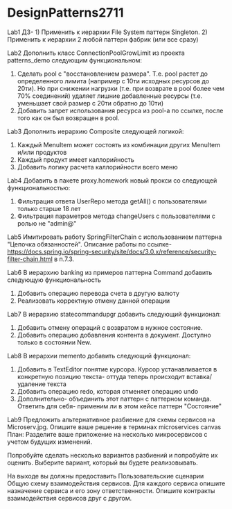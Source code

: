 # DesignPatterns2711
Lab1
ДЗ- 1) Применить к иерархии File System паттерн Singleton. 2) Применить к иерархии 2 любой паттерн фабрик (или все сразу)

Lab2
Дополнить класс ConnectionPoolGrowLimit из проекта patterns_demo следующим функциональном:
1) Сделать pool с "восстановлением размера". Т.е. pool растет до определенного лимита (например с 10ти исходных ресурсов до 20ти). 
Но при снижении нагрузки (т.е. при возврате в pool более чем 70% соединений) удаляет лишние добавленные ресурсы (т.е. уменьшает свой размер с 20ти обратно до 10ти)
2) Добавить запрет использования ресурса из pool-а по ссылке, после того как он был возвращен в pool.

Lab3
Дополнить иерархию Composite следующей логикой:
1) Каждый MenuItem может состоять из комбинации других MenuItem и/или продуктов
2) Каждый продукт имеет каллорийность
3) Добавить логику расчета каллорийности всего меню

Lab4
Добавить в пакете proxy.homework новый прокси со следующей функциональностью:
1) Фильтрация ответа UserRepo метода getAll() с пользователями только старше 18 лет
2) Фильтрация параметров метода changeUsers с пользователями с ролью не "admin@"

Lab5
Имитировать работу SpringFilterChain с использованием паттерна "Цепочка обязанностей". Описание работы по ссылке- https://docs.spring.io/spring-security/site/docs/3.0.x/reference/security-filter-chain.html в п.7.3.

Lab6
В иерархию banking из примеров паттерна Command добавить следующую функциональность
1) Добавить операцию перевода счета в другую валюту
2) Реализовать корректную отмену данной операции

Lab7
В иерархию statecommandupgr добавить следующий функционал:
1) Добавить отмену операций с возвратом в нужное состояние.
2) Добавить операцию добавления контента в документ. Доступно только в состоянии New.

Lab8
В иерархии memento добавить следующий функционал:
1) Добавить в TextEditor понятие курсора. Курсор устанавливается в конкретную позицию текста- оттуда теперь происходит вставка/удаление текста
2) Добавить операцию redo, которая отменяет операцию undo
3) Дополнительно- объединить этот паттерн с паттерном команда. Ответить для себя- применим ли в этом кейсе паттерн "Состояние"

Lab9
Предложить альтернативное разбиение для схемы сервисов на Microserv.jpg. Опишите ваше решение в терминах microservices canvas
План:
Разделите ваше приложение на несколько микросервисов с учетом  будущих изменений.

Попробуйте сделать несколько вариантов разбиений и попробуйте их  оценить. Выберите вариант, который вы будете реализовывать.

На выходе вы должны предоставить
Пользовательские сценарии
Общую схему взаимодействия сервисов.
Для каждого сервиса опишите назначение сервиса и его зону  ответственности.
Опишите контракты взаимодействия сервисов друг с другом.
